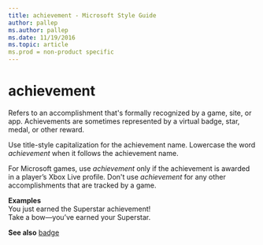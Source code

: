 ```yaml
---
title: achievement - Microsoft Style Guide
author: pallep
ms.author: pallep
ms.date: 11/19/2016
ms.topic: article
ms.prod = non-product specific
---
```


# achievement

Refers
to an accomplishment that's formally recognized by a game, site, or
app. Achievements are sometimes represented by a virtual badge, star,
medal, or other reward. 

Use title-style capitalization for the achievement name. Lowercase the word *achievement* when it follows the achievement name.

For Microsoft games, use *achievement* only if the achievement is awarded in a player’s Xbox Live profile. Don't use *achievement* for any other accomplishments that are tracked by a game. 

**Examples**<br />You just earned the Superstar achievement\! <br />Take a bow—you’ve earned your Superstar.

**See also** [badge](/style-guide/a-z-word-list-term-collections/b/badge)
